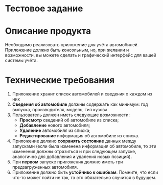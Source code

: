 # Тестовое задание
# Описание продукта
Необходимо реализовать приложение для учёта автомобилей.
Приложение должно быть консольным, но, при желании и возможности, вы можете сделать и графический интерфейс для вашей системы учёта.

# Технические требования
1. Приложение хранит список автомобилей и сведения о каждом из них
2. **Сведения об автомобиле** должны содержать как минимум: год выпуска, производителя, модель, тип кузова.
3. Пользователь должен иметь следующие возможности:
   - **Просмотр** сведений об автомобиле из списка;
   - **Добавление** нового автомобиля;
   - **Удаление** автомобиля из списка;
   - **Редактирование** информация об автомобиле из списка.
4. Приложение должно **сохранять состояние** данных между запусками (если была изменена информация об автомобиле, то эти изменения должны отразиться и при следующем запуске, аналогично для добавления и удаления новых позиций).
5. При **первом** запуске приложения должно иметь три предзагруженных автомобиля.
6. Приложение должно быть **устойчиво к ошибкам**. Помните, что если что-то может пойти не так, то это обязательно случится в будущем.
